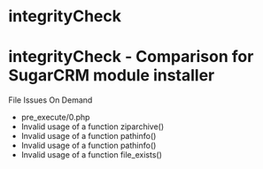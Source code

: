 # integrityCheck
integrityCheck - Comparison for SugarCRM module installer
==========

File Issues On Demand

- pre_execute/0.php
- Invalid usage of a function ziparchive()
- Invalid usage of a function pathinfo()
- Invalid usage of a function pathinfo()
- Invalid usage of a function file_exists()
